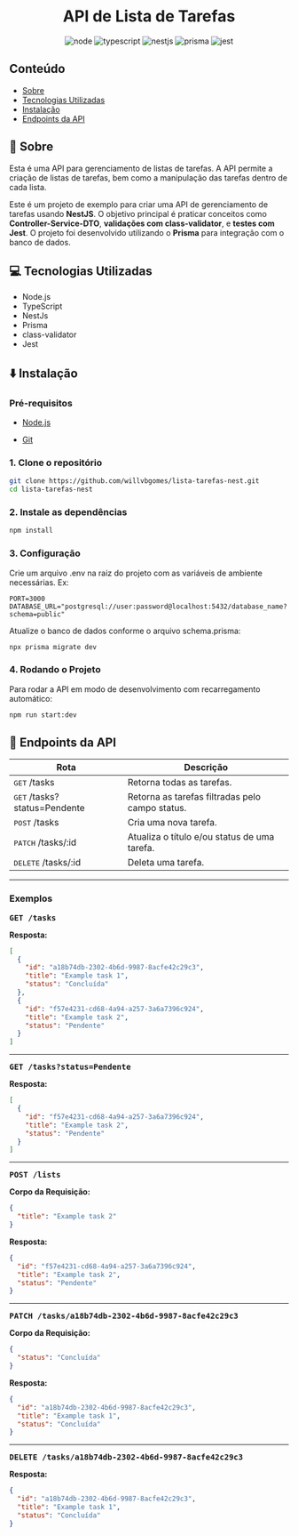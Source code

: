 [Node Badge]: https://img.shields.io/badge/Node.js-5fa04e?style=for-the-badge&logo=nodedotjs&labelColor=000
[Typescript Badge]: https://img.shields.io/badge/TypeScript-3178c6?style=for-the-badge&logo=typescript&labelColor=000
[NestJs Badge]: https://img.shields.io/badge/NestJS-e0234e?style=for-the-badge&logo=nestjs&labelColor=000&logoColor=e0234e
[Prisma Badge]: https://img.shields.io/badge/Prisma-2d3748?style=for-the-badge&logo=prisma&labelColor=000&logoColor=2d3748
[Jest Badge]: https://img.shields.io/badge/Jest-c21325?style=for-the-badge&logo=jest&labelColor=000&logoColor=c21325

<h1 align="center" style="font-weight: bold;">API de Lista de Tarefas</h1>

<div align="center">

![node][Node Badge]
![typescript][Typescript Badge]
![nestjs][NestJs Badge]
![prisma][Prisma Badge]
![jest][Jest Badge]

</div>

## Conteúdo

- [Sobre](#pushpin-sobre)
- [Tecnologias Utilizadas](#computer-tecnologias-utilizadas)
- [Instalação](#arrow_down-instalação)
- [Endpoints da API](#dart-endpoints-da-api)

## :pushpin: Sobre

Esta é uma API para gerenciamento de listas de tarefas. A API permite a criação de listas de tarefas, bem como a manipulação das tarefas dentro de cada lista.

Este é um projeto de exemplo para criar uma API de gerenciamento de tarefas usando **NestJS**. O objetivo principal é praticar conceitos como **Controller-Service-DTO**, **validações com class-validator**, e **testes com Jest**. O projeto foi desenvolvido utilizando o **Prisma** para integração com o banco de dados.

## :computer: Tecnologias Utilizadas

- Node.js
- TypeScript
- NestJs
- Prisma
- class-validator
- Jest

## :arrow_down: Instalação

### Pré-requisitos

- [Node.js](https://nodejs.org/en/download/current)

- [Git](https://git-scm.com/downloads)

### 1. Clone o repositório

```bash
git clone https://github.com/willvbgomes/lista-tarefas-nest.git
cd lista-tarefas-nest
```

### 2. Instale as dependências

```bash
npm install
```

### 3. Configuração

Crie um arquivo .env na raiz do projeto com as variáveis de ambiente necessárias. Ex:

```
PORT=3000
DATABASE_URL="postgresql://user:password@localhost:5432/database_name?schema=public"
```

Atualize o banco de dados conforme o arquivo schema.prisma:

```bash
npx prisma migrate dev
```

### 4. Rodando o Projeto

Para rodar a API em modo de desenvolvimento com recarregamento automático:

```bash
npm run start:dev
```

## :dart: Endpoints da API

| Rota                                  | Descrição                                       |
| ------------------------------------- | ----------------------------------------------- |
| <kbd>GET</kbd> /tasks                 | Retorna todas as tarefas.                       |
| <kbd>GET</kbd> /tasks?status=Pendente | Retorna as tarefas filtradas pelo campo status. |
| <kbd>POST</kbd> /tasks                | Cria uma nova tarefa.                           |
| <kbd>PATCH</kbd> /tasks/:id           | Atualiza o título e/ou status de uma tarefa.    |
| <kbd>DELETE</kbd> /tasks/:id          | Deleta uma tarefa.                              |

---

### Exemplos

<kbd>**GET /tasks**</kbd>

**Resposta:**

```json
[
  {
    "id": "a18b74db-2302-4b6d-9987-8acfe42c29c3",
    "title": "Example task 1",
    "status": "Concluída"
  },
  {
    "id": "f57e4231-cd68-4a94-a257-3a6a7396c924",
    "title": "Example task 2",
    "status": "Pendente"
  }
]
```

---

<kbd>**GET /tasks?status=Pendente**</kbd>

**Resposta:**

```json
[
  {
    "id": "f57e4231-cd68-4a94-a257-3a6a7396c924",
    "title": "Example task 2",
    "status": "Pendente"
  }
]
```

---

<kbd>**POST /lists**</kbd>

**Corpo da Requisição:**

```json
{
  "title": "Example task 2"
}
```

**Resposta:**

```json
{
  "id": "f57e4231-cd68-4a94-a257-3a6a7396c924",
  "title": "Example task 2",
  "status": "Pendente"
}
```

---

<kbd>**PATCH /tasks/a18b74db-2302-4b6d-9987-8acfe42c29c3**</kbd>

**Corpo da Requisição:**

```json
{
  "status": "Concluída"
}
```

**Resposta:**

```json
{
  "id": "a18b74db-2302-4b6d-9987-8acfe42c29c3",
  "title": "Example task 1",
  "status": "Concluída"
}
```

---

<kbd>**DELETE /tasks/a18b74db-2302-4b6d-9987-8acfe42c29c3**</kbd>

**Resposta:**

```json
{
  "id": "a18b74db-2302-4b6d-9987-8acfe42c29c3",
  "title": "Example task 1",
  "status": "Concluída"
}
```
